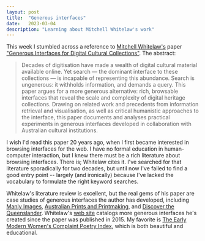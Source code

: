 ```yaml
---
layout: post
title:  "Generous interfaces"
date:   2023-03-04
description: "Learning about Mitchell Whitelaw's work"
---
```


This week I stumbled across a reference to [Mitchell Whitelaw's](https://mtchl.net/) paper ["Generous Interfaces for Digital Cultural Collections"](https://mtchl.net/generous-interfaces-for-digital-cultural-collections/). The abstract:

> Decades of digitisation have made a wealth of digital cultural material available online. Yet search — the dominant interface to these collections — is incapable of representing this abundance. Search is ungenerous: it withholds information, and demands a query. This paper argues for a more generous alternative: rich, browsable interfaces that reveal the scale and complexity of digital heritage collections. Drawing on related work and precedents from information retrieval and visualisation, as well as critical humanistic approaches to the interface, this paper documents and analyses practical experiments in generous interfaces developed in collaboration with Australian cultural institutions.

I wish I'd read this paper 20 years ago, when I first became interested in browsing interfaces for the web. I have no formal education in human-computer interaction, but I knew there must be a rich literature about browsing interfaces. There is; Whitelaw cites it. I've searched for that literature sporadically for two decades, but until now I've failed to find a good entry point -- largely (and ironically) because I've lacked the vocabulary to formulate the right keyword searches.

Whitelaw's literature review is excellent, but the real gems of his paper are case studies of generous interfaces the author has developed, including [Manly Images](https://mtchl.net/manlyimages), [Australian Prints and Printmaking](http://printsandprintmaking.gov.au/explore), and [Discover the Queenslander](http://www.slq.qld.gov.au/showcase/discover-the-queenslander). Whitelaw's [web site](https://mtchl.net/) catalogs more generous interfaces he's created since the paper was published in 2015. My favorite is [The Early Modern Women's Complaint Poetry Index](https://mtchl.net/womens-complaint-index/), which is both beautiful and educational.